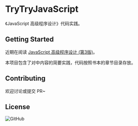 # TryTryJavaScript

《JavaScript 高级程序设计》代码实践。

## Getting Started

近期在阅读 [JavaScript 高级程序设计 (第3版)](https://book.douban.com/subject/10546125/)。

本项目包含了对中内容的简要实践，代码按照书本的章节目录存放。

## Contributing

欢迎讨论或提交 PR~

## License

![GitHub](https://img.shields.io/github/license/ReGetALife/TryTryJavaScript)
